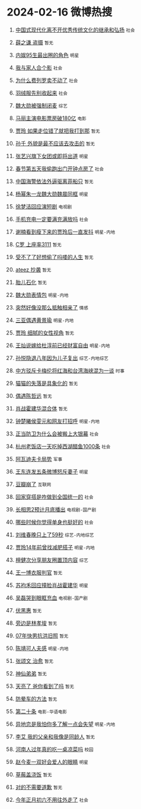# 2024-02-16 微博热搜 
1. [中国式现代化离不开优秀传统文化的继承和弘扬](https://m.weibo.cn/search?containerid=100103type%3D1%26t%3D10%26q%3D%23%E4%B8%AD%E5%9B%BD%E5%BC%8F%E7%8E%B0%E4%BB%A3%E5%8C%96%E7%A6%BB%E4%B8%8D%E5%BC%80%E4%BC%98%E7%A7%80%E4%BC%A0%E7%BB%9F%E6%96%87%E5%8C%96%E7%9A%84%E7%BB%A7%E6%89%BF%E5%92%8C%E5%BC%98%E6%89%AC%23&stream_entry_id=51&isnewpage=1&extparam=seat%3D1%26pos%3D0%26dgr%3D0%26filter_type%3Drealtimehot%26c_type%3D51%26stream_entry_id%3D51%26cate%3D10103%26q%3D%2523%25E4%25B8%25AD%25E5%259B%25BD%25E5%25BC%258F%25E7%258E%25B0%25E4%25BB%25A3%25E5%258C%2596%25E7%25A6%25BB%25E4%25B8%258D%25E5%25BC%2580%25E4%25BC%2598%25E7%25A7%2580%25E4%25BC%25A0%25E7%25BB%259F%25E6%2596%2587%25E5%258C%2596%25E7%259A%2584%25E7%25BB%25A7%25E6%2589%25BF%25E5%2592%258C%25E5%25BC%2598%25E6%2589%25AC%2523%26display_time%3D1708021618%26pre_seqid%3D1708021618811032763153) `社会` 

2. [薛之谦 盗摄](https://m.weibo.cn/search?containerid=100103type%3D1%26t%3D10%26q%3D%E8%96%9B%E4%B9%8B%E8%B0%A6+%E7%9B%97%E6%91%84&stream_entry_id=31&isnewpage=1&extparam=seat%3D1%26band_rank%3D1%26filter_type%3Drealtimehot%26c_type%3D31%26realpos%3D1%26cate%3D5001%26lcate%3D5001%26flag%3D16%26dgr%3D0%26q%3D%25E8%2596%259B%25E4%25B9%258B%25E8%25B0%25A6%2520%25E7%259B%2597%25E6%2591%2584%26stream_entry_id%3D31%26pos%3D0%26display_time%3D1708021618%26pre_seqid%3D1708021618811032763153) `暂无` 

3. [内娱95生最出圈的角色](https://m.weibo.cn/search?containerid=100103type%3D1%26t%3D10%26q%3D%23%E5%86%85%E5%A8%B195%E7%94%9F%E6%9C%80%E5%87%BA%E5%9C%88%E7%9A%84%E8%A7%92%E8%89%B2%23&stream_entry_id=31&isnewpage=1&extparam=seat%3D1%26band_rank%3D2%26filter_type%3Drealtimehot%26c_type%3D31%26realpos%3D2%26cate%3D5001%26lcate%3D5001%26flag%3D2%26dgr%3D0%26q%3D%2523%25E5%2586%2585%25E5%25A8%25B195%25E7%2594%259F%25E6%259C%2580%25E5%2587%25BA%25E5%259C%2588%25E7%259A%2584%25E8%25A7%2592%25E8%2589%25B2%2523%26stream_entry_id%3D31%26pos%3D1%26display_time%3D1708021618%26pre_seqid%3D1708021618811032763153) `明星` 

4. [我与家人合个影](https://m.weibo.cn/search?containerid=100103type%3D1%26t%3D10%26q%3D%23%E6%88%91%E4%B8%8E%E5%AE%B6%E4%BA%BA%E5%90%88%E4%B8%AA%E5%BD%B1%23&stream_entry_id=31&isnewpage=1&extparam=seat%3D1%26band_rank%3D3%26filter_type%3Drealtimehot%26c_type%3D31%26realpos%3D3%26cate%3D5001%26lcate%3D5001%26flag%3D0%26dgr%3D0%26q%3D%2523%25E6%2588%2591%25E4%25B8%258E%25E5%25AE%25B6%25E4%25BA%25BA%25E5%2590%2588%25E4%25B8%25AA%25E5%25BD%25B1%2523%26stream_entry_id%3D31%26pos%3D2%26display_time%3D1708021618%26pre_seqid%3D1708021618811032763153) `社会` 

5. [为什么费列罗卖不动了](https://m.weibo.cn/search?containerid=100103type%3D1%26t%3D10%26q%3D%23%E4%B8%BA%E4%BB%80%E4%B9%88%E8%B4%B9%E5%88%97%E7%BD%97%E5%8D%96%E4%B8%8D%E5%8A%A8%E4%BA%86%23&stream_entry_id=31&isnewpage=1&extparam=seat%3D1%26band_rank%3D4%26filter_type%3Drealtimehot%26c_type%3D31%26realpos%3D4%26cate%3D5001%26lcate%3D5001%26flag%3D2%26dgr%3D0%26q%3D%2523%25E4%25B8%25BA%25E4%25BB%2580%25E4%25B9%2588%25E8%25B4%25B9%25E5%2588%2597%25E7%25BD%2597%25E5%258D%2596%25E4%25B8%258D%25E5%258A%25A8%25E4%25BA%2586%2523%26stream_entry_id%3D31%26pos%3D3%26display_time%3D1708021618%26pre_seqid%3D1708021618811032763153) `社会` 

6. [羽绒服先别收起来](https://m.weibo.cn/search?containerid=100103type%3D1%26t%3D10%26q%3D%23%E7%BE%BD%E7%BB%92%E6%9C%8D%E5%85%88%E5%88%AB%E6%94%B6%E8%B5%B7%E6%9D%A5%23&stream_entry_id=31&isnewpage=1&extparam=seat%3D1%26band_rank%3D5%26filter_type%3Drealtimehot%26c_type%3D31%26realpos%3D5%26cate%3D5001%26lcate%3D5001%26flag%3D2%26dgr%3D0%26q%3D%2523%25E7%25BE%25BD%25E7%25BB%2592%25E6%259C%258D%25E5%2585%2588%25E5%2588%25AB%25E6%2594%25B6%25E8%25B5%25B7%25E6%259D%25A5%2523%26stream_entry_id%3D31%26pos%3D4%26display_time%3D1708021618%26pre_seqid%3D1708021618811032763153) `社会` 

7. [魏大勋被强制闭麦](https://m.weibo.cn/search?containerid=100103type%3D1%26t%3D10%26q%3D%23%E9%AD%8F%E5%A4%A7%E5%8B%8B%E8%A2%AB%E5%BC%BA%E5%88%B6%E9%97%AD%E9%BA%A6%23&stream_entry_id=31&isnewpage=1&extparam=seat%3D1%26band_rank%3D6%26filter_type%3Drealtimehot%26c_type%3D31%26realpos%3D6%26cate%3D5001%26lcate%3D5001%26flag%3D2%26dgr%3D0%26q%3D%2523%25E9%25AD%258F%25E5%25A4%25A7%25E5%258B%258B%25E8%25A2%25AB%25E5%25BC%25BA%25E5%2588%25B6%25E9%2597%25AD%25E9%25BA%25A6%2523%26stream_entry_id%3D31%26pos%3D5%26display_time%3D1708021618%26pre_seqid%3D1708021618811032763153) `综艺` 

8. [马丽主演电影票房破180亿](https://m.weibo.cn/search?containerid=100103type%3D1%26t%3D10%26q%3D%23%E9%A9%AC%E4%B8%BD%E4%B8%BB%E6%BC%94%E7%94%B5%E5%BD%B1%E7%A5%A8%E6%88%BF%E7%A0%B4180%E4%BA%BF%23&stream_entry_id=31&isnewpage=1&extparam=seat%3D1%26band_rank%3D7%26filter_type%3Drealtimehot%26c_type%3D31%26realpos%3D7%26cate%3D5001%26lcate%3D5001%26flag%3D1%26dgr%3D0%26q%3D%2523%25E9%25A9%25AC%25E4%25B8%25BD%25E4%25B8%25BB%25E6%25BC%2594%25E7%2594%25B5%25E5%25BD%25B1%25E7%25A5%25A8%25E6%2588%25BF%25E7%25A0%25B4180%25E4%25BA%25BF%2523%26stream_entry_id%3D31%26pos%3D6%26display_time%3D1708021618%26pre_seqid%3D1708021618811032763153) `电影` 

9. [贾玲 如果走位错了就把我打到那](https://m.weibo.cn/search?containerid=100103type%3D1%26t%3D10%26q%3D%E8%B4%BE%E7%8E%B2+%E5%A6%82%E6%9E%9C%E8%B5%B0%E4%BD%8D%E9%94%99%E4%BA%86%E5%B0%B1%E6%8A%8A%E6%88%91%E6%89%93%E5%88%B0%E9%82%A3&stream_entry_id=31&isnewpage=1&extparam=seat%3D1%26band_rank%3D8%26filter_type%3Drealtimehot%26c_type%3D31%26realpos%3D8%26cate%3D5001%26lcate%3D5001%26flag%3D2%26dgr%3D0%26q%3D%25E8%25B4%25BE%25E7%258E%25B2%2520%25E5%25A6%2582%25E6%259E%259C%25E8%25B5%25B0%25E4%25BD%258D%25E9%2594%2599%25E4%25BA%2586%25E5%25B0%25B1%25E6%258A%258A%25E6%2588%2591%25E6%2589%2593%25E5%2588%25B0%25E9%2582%25A3%26stream_entry_id%3D31%26pos%3D7%26display_time%3D1708021618%26pre_seqid%3D1708021618811032763153) `暂无` 

10. [孙千 外貌是最不应该去攻击的](https://m.weibo.cn/search?containerid=100103type%3D1%26t%3D10%26q%3D%E5%AD%99%E5%8D%83+%E5%A4%96%E8%B2%8C%E6%98%AF%E6%9C%80%E4%B8%8D%E5%BA%94%E8%AF%A5%E5%8E%BB%E6%94%BB%E5%87%BB%E7%9A%84&stream_entry_id=31&isnewpage=1&extparam=seat%3D1%26band_rank%3D9%26filter_type%3Drealtimehot%26c_type%3D31%26realpos%3D9%26cate%3D5001%26lcate%3D5001%26flag%3D2%26dgr%3D0%26q%3D%25E5%25AD%2599%25E5%258D%2583%2520%25E5%25A4%2596%25E8%25B2%258C%25E6%2598%25AF%25E6%259C%2580%25E4%25B8%258D%25E5%25BA%2594%25E8%25AF%25A5%25E5%258E%25BB%25E6%2594%25BB%25E5%2587%25BB%25E7%259A%2584%26stream_entry_id%3D31%26pos%3D8%26display_time%3D1708021618%26pre_seqid%3D1708021618811032763153) `暂无` 

11. [张艺兴旗下女团或即将出道](https://m.weibo.cn/search?containerid=100103type%3D1%26t%3D10%26q%3D%23%E5%BC%A0%E8%89%BA%E5%85%B4%E6%97%97%E4%B8%8B%E5%A5%B3%E5%9B%A2%E6%88%96%E5%8D%B3%E5%B0%86%E5%87%BA%E9%81%93%23&stream_entry_id=31&isnewpage=1&extparam=seat%3D1%26band_rank%3D10%26filter_type%3Drealtimehot%26c_type%3D31%26realpos%3D10%26cate%3D5001%26lcate%3D5001%26flag%3D2%26dgr%3D0%26q%3D%2523%25E5%25BC%25A0%25E8%2589%25BA%25E5%2585%25B4%25E6%2597%2597%25E4%25B8%258B%25E5%25A5%25B3%25E5%259B%25A2%25E6%2588%2596%25E5%258D%25B3%25E5%25B0%2586%25E5%2587%25BA%25E9%2581%2593%2523%26stream_entry_id%3D31%26pos%3D9%26display_time%3D1708021618%26pre_seqid%3D1708021618811032763153) `明星` 

12. [春节第五天我偷跑出门开钟点房了](https://m.weibo.cn/search?containerid=100103type%3D1%26t%3D10%26q%3D%23%E6%98%A5%E8%8A%82%E7%AC%AC%E4%BA%94%E5%A4%A9%E6%88%91%E5%81%B7%E8%B7%91%E5%87%BA%E9%97%A8%E5%BC%80%E9%92%9F%E7%82%B9%E6%88%BF%E4%BA%86%23&stream_entry_id=31&isnewpage=1&extparam=seat%3D1%26band_rank%3D11%26filter_type%3Drealtimehot%26c_type%3D31%26realpos%3D11%26cate%3D5001%26lcate%3D5001%26flag%3D2%26dgr%3D0%26q%3D%2523%25E6%2598%25A5%25E8%258A%2582%25E7%25AC%25AC%25E4%25BA%2594%25E5%25A4%25A9%25E6%2588%2591%25E5%2581%25B7%25E8%25B7%2591%25E5%2587%25BA%25E9%2597%25A8%25E5%25BC%2580%25E9%2592%259F%25E7%2582%25B9%25E6%2588%25BF%25E4%25BA%2586%2523%26stream_entry_id%3D31%26pos%3D10%26display_time%3D1708021618%26pre_seqid%3D1708021618811032763153) `社会` 

13. [中国海警依法外逼驱离菲船只](https://m.weibo.cn/search?containerid=100103type%3D1%26t%3D10%26q%3D%23%E4%B8%AD%E5%9B%BD%E6%B5%B7%E8%AD%A6%E4%BE%9D%E6%B3%95%E5%A4%96%E9%80%BC%E9%A9%B1%E7%A6%BB%E8%8F%B2%E8%88%B9%E5%8F%AA%23&stream_entry_id=31&isnewpage=1&extparam=seat%3D1%26band_rank%3D12%26filter_type%3Drealtimehot%26c_type%3D31%26realpos%3D12%26cate%3D5001%26lcate%3D5001%26flag%3D0%26dgr%3D0%26q%3D%2523%25E4%25B8%25AD%25E5%259B%25BD%25E6%25B5%25B7%25E8%25AD%25A6%25E4%25BE%259D%25E6%25B3%2595%25E5%25A4%2596%25E9%2580%25BC%25E9%25A9%25B1%25E7%25A6%25BB%25E8%258F%25B2%25E8%2588%25B9%25E5%258F%25AA%2523%26stream_entry_id%3D31%26pos%3D11%26display_time%3D1708021618%26pre_seqid%3D1708021618811032763153) `暂无` 

14. [杨幂朱一龙魏大勋魏晨同框](https://m.weibo.cn/search?containerid=100103type%3D1%26t%3D10%26q%3D%23%E6%9D%A8%E5%B9%82%E6%9C%B1%E4%B8%80%E9%BE%99%E9%AD%8F%E5%A4%A7%E5%8B%8B%E9%AD%8F%E6%99%A8%E5%90%8C%E6%A1%86%23&stream_entry_id=31&isnewpage=1&extparam=seat%3D1%26band_rank%3D13%26filter_type%3Drealtimehot%26c_type%3D31%26realpos%3D13%26cate%3D5001%26lcate%3D5001%26flag%3D2%26dgr%3D0%26q%3D%2523%25E6%259D%25A8%25E5%25B9%2582%25E6%259C%25B1%25E4%25B8%2580%25E9%25BE%2599%25E9%25AD%258F%25E5%25A4%25A7%25E5%258B%258B%25E9%25AD%258F%25E6%2599%25A8%25E5%2590%258C%25E6%25A1%2586%2523%26stream_entry_id%3D31%26pos%3D12%26display_time%3D1708021618%26pre_seqid%3D1708021618811032763153) `明星` 

15. [徐梦洁回应演短剧](https://m.weibo.cn/search?containerid=100103type%3D1%26t%3D10%26q%3D%23%E5%BE%90%E6%A2%A6%E6%B4%81%E5%9B%9E%E5%BA%94%E6%BC%94%E7%9F%AD%E5%89%A7%23&stream_entry_id=31&isnewpage=1&extparam=seat%3D1%26band_rank%3D14%26filter_type%3Drealtimehot%26c_type%3D31%26realpos%3D14%26cate%3D5001%26lcate%3D5001%26flag%3D2%26dgr%3D0%26q%3D%2523%25E5%25BE%2590%25E6%25A2%25A6%25E6%25B4%2581%25E5%259B%259E%25E5%25BA%2594%25E6%25BC%2594%25E7%259F%25AD%25E5%2589%25A7%2523%26stream_entry_id%3D31%26pos%3D13%26display_time%3D1708021618%26pre_seqid%3D1708021618811032763153) `电视剧` 

16. [手机充电一定要满充满放吗](https://m.weibo.cn/search?containerid=100103type%3D1%26t%3D10%26q%3D%23%E6%89%8B%E6%9C%BA%E5%85%85%E7%94%B5%E4%B8%80%E5%AE%9A%E8%A6%81%E6%BB%A1%E5%85%85%E6%BB%A1%E6%94%BE%E5%90%97%23&stream_entry_id=31&isnewpage=1&extparam=seat%3D1%26band_rank%3D15%26filter_type%3Drealtimehot%26c_type%3D31%26realpos%3D15%26cate%3D5001%26lcate%3D5001%26flag%3D0%26dgr%3D0%26q%3D%2523%25E6%2589%258B%25E6%259C%25BA%25E5%2585%2585%25E7%2594%25B5%25E4%25B8%2580%25E5%25AE%259A%25E8%25A6%2581%25E6%25BB%25A1%25E5%2585%2585%25E6%25BB%25A1%25E6%2594%25BE%25E5%2590%2597%2523%26stream_entry_id%3D31%26pos%3D14%26display_time%3D1708021618%26pre_seqid%3D1708021618811032763153) `社会` 

17. [谢楠看到瘦下来的贾玲后一直发抖](https://m.weibo.cn/search?containerid=100103type%3D1%26t%3D10%26q%3D%23%E8%B0%A2%E6%A5%A0%E7%9C%8B%E5%88%B0%E7%98%A6%E4%B8%8B%E6%9D%A5%E7%9A%84%E8%B4%BE%E7%8E%B2%E5%90%8E%E4%B8%80%E7%9B%B4%E5%8F%91%E6%8A%96%23&stream_entry_id=31&isnewpage=1&extparam=seat%3D1%26band_rank%3D16%26filter_type%3Drealtimehot%26c_type%3D31%26realpos%3D16%26cate%3D5001%26lcate%3D5001%26flag%3D2%26dgr%3D0%26q%3D%2523%25E8%25B0%25A2%25E6%25A5%25A0%25E7%259C%258B%25E5%2588%25B0%25E7%2598%25A6%25E4%25B8%258B%25E6%259D%25A5%25E7%259A%2584%25E8%25B4%25BE%25E7%258E%25B2%25E5%2590%258E%25E4%25B8%2580%25E7%259B%25B4%25E5%258F%2591%25E6%258A%2596%2523%26stream_entry_id%3D31%26pos%3D15%26display_time%3D1708021618%26pre_seqid%3D1708021618811032763153) `明星-内地` 

18. [C罗 上座率3111](https://m.weibo.cn/search?containerid=100103type%3D1%26t%3D10%26q%3DC%E7%BD%97+%E4%B8%8A%E5%BA%A7%E7%8E%873111&stream_entry_id=31&isnewpage=1&extparam=seat%3D1%26band_rank%3D17%26filter_type%3Drealtimehot%26c_type%3D31%26realpos%3D17%26cate%3D5001%26lcate%3D5001%26flag%3D0%26dgr%3D0%26q%3DC%25E7%25BD%2597%2520%25E4%25B8%258A%25E5%25BA%25A7%25E7%258E%25873111%26stream_entry_id%3D31%26pos%3D16%26display_time%3D1708021618%26pre_seqid%3D1708021618811032763153) `暂无` 

19. [受不了了好想偷了吗喽的人生](https://m.weibo.cn/search?containerid=100103type%3D1%26t%3D10%26q%3D%E5%8F%97%E4%B8%8D%E4%BA%86%E4%BA%86%E5%A5%BD%E6%83%B3%E5%81%B7%E4%BA%86%E5%90%97%E5%96%BD%E7%9A%84%E4%BA%BA%E7%94%9F&stream_entry_id=31&isnewpage=1&extparam=seat%3D1%26band_rank%3D18%26filter_type%3Drealtimehot%26c_type%3D31%26realpos%3D18%26cate%3D5001%26lcate%3D5001%26flag%3D2%26dgr%3D0%26q%3D%25E5%258F%2597%25E4%25B8%258D%25E4%25BA%2586%25E4%25BA%2586%25E5%25A5%25BD%25E6%2583%25B3%25E5%2581%25B7%25E4%25BA%2586%25E5%2590%2597%25E5%2596%25BD%25E7%259A%2584%25E4%25BA%25BA%25E7%2594%259F%26stream_entry_id%3D31%26pos%3D17%26display_time%3D1708021618%26pre_seqid%3D1708021618811032763153) `暂无` 

20. [ateez 抄袭](https://m.weibo.cn/search?containerid=100103type%3D1%26t%3D10%26q%3Dateez+%E6%8A%84%E8%A2%AD&stream_entry_id=31&isnewpage=1&extparam=seat%3D1%26band_rank%3D19%26filter_type%3Drealtimehot%26c_type%3D31%26realpos%3D19%26cate%3D5001%26lcate%3D5001%26flag%3D0%26dgr%3D0%26q%3Dateez%2520%25E6%258A%2584%25E8%25A2%25AD%26stream_entry_id%3D31%26pos%3D18%26display_time%3D1708021618%26pre_seqid%3D1708021618811032763153) `暂无` 

21. [胎儿石化](https://m.weibo.cn/search?containerid=100103type%3D1%26t%3D10%26q%3D%E8%83%8E%E5%84%BF%E7%9F%B3%E5%8C%96&stream_entry_id=31&isnewpage=1&extparam=seat%3D1%26band_rank%3D20%26filter_type%3Drealtimehot%26c_type%3D31%26realpos%3D20%26cate%3D5001%26lcate%3D5001%26flag%3D0%26dgr%3D0%26q%3D%25E8%2583%258E%25E5%2584%25BF%25E7%259F%25B3%25E5%258C%2596%26stream_entry_id%3D31%26pos%3D19%26display_time%3D1708021618%26pre_seqid%3D1708021618811032763153) `暂无` 

22. [魏大勋表情包](https://m.weibo.cn/search?containerid=100103type%3D1%26t%3D10%26q%3D%E9%AD%8F%E5%A4%A7%E5%8B%8B%E8%A1%A8%E6%83%85%E5%8C%85&stream_entry_id=31&isnewpage=1&extparam=seat%3D1%26band_rank%3D21%26filter_type%3Drealtimehot%26c_type%3D31%26realpos%3D21%26cate%3D5001%26lcate%3D5001%26flag%3D1%26dgr%3D0%26q%3D%25E9%25AD%258F%25E5%25A4%25A7%25E5%258B%258B%25E8%25A1%25A8%25E6%2583%2585%25E5%258C%2585%26stream_entry_id%3D31%26pos%3D20%26display_time%3D1708021618%26pre_seqid%3D1708021618811032763153) `明星-内地` 

23. [突然好像没那么抵触相亲了](https://m.weibo.cn/search?containerid=100103type%3D1%26t%3D10%26q%3D%23%E7%AA%81%E7%84%B6%E5%A5%BD%E5%83%8F%E6%B2%A1%E9%82%A3%E4%B9%88%E6%8A%B5%E8%A7%A6%E7%9B%B8%E4%BA%B2%E4%BA%86%23&stream_entry_id=31&isnewpage=1&extparam=seat%3D1%26band_rank%3D22%26filter_type%3Drealtimehot%26c_type%3D31%26realpos%3D22%26cate%3D5001%26lcate%3D5001%26flag%3D0%26dgr%3D0%26q%3D%2523%25E7%25AA%2581%25E7%2584%25B6%25E5%25A5%25BD%25E5%2583%258F%25E6%25B2%25A1%25E9%2582%25A3%25E4%25B9%2588%25E6%258A%25B5%25E8%25A7%25A6%25E7%259B%25B8%25E4%25BA%25B2%25E4%25BA%2586%2523%26stream_entry_id%3D31%26pos%3D21%26display_time%3D1708021618%26pre_seqid%3D1708021618811032763153) `情感` 

24. [三亚偶遇黄景瑜](https://m.weibo.cn/search?containerid=100103type%3D1%26t%3D10%26q%3D%23%E4%B8%89%E4%BA%9A%E5%81%B6%E9%81%87%E9%BB%84%E6%99%AF%E7%91%9C%23&stream_entry_id=31&isnewpage=1&extparam=seat%3D1%26band_rank%3D23%26filter_type%3Drealtimehot%26c_type%3D31%26realpos%3D23%26cate%3D5001%26lcate%3D5001%26flag%3D0%26dgr%3D0%26q%3D%2523%25E4%25B8%2589%25E4%25BA%259A%25E5%2581%25B6%25E9%2581%2587%25E9%25BB%2584%25E6%2599%25AF%25E7%2591%259C%2523%26stream_entry_id%3D31%26pos%3D22%26display_time%3D1708021618%26pre_seqid%3D1708021618811032763153) `明星-内地` 

25. [贾玲 细腻的女性视角](https://m.weibo.cn/search?containerid=100103type%3D1%26t%3D10%26q%3D%E8%B4%BE%E7%8E%B2+%E7%BB%86%E8%85%BB%E7%9A%84%E5%A5%B3%E6%80%A7%E8%A7%86%E8%A7%92&stream_entry_id=31&isnewpage=1&extparam=seat%3D1%26band_rank%3D24%26filter_type%3Drealtimehot%26c_type%3D31%26realpos%3D24%26cate%3D5001%26lcate%3D5001%26flag%3D0%26dgr%3D0%26q%3D%25E8%25B4%25BE%25E7%258E%25B2%2520%25E7%25BB%2586%25E8%2585%25BB%25E7%259A%2584%25E5%25A5%25B3%25E6%2580%25A7%25E8%25A7%2586%25E8%25A7%2592%26stream_entry_id%3D31%26pos%3D23%26display_time%3D1708021618%26pre_seqid%3D1708021618811032763153) `暂无` 

26. [王灿说嫁给杜淳前已经财富自由](https://m.weibo.cn/search?containerid=100103type%3D1%26t%3D10%26q%3D%23%E7%8E%8B%E7%81%BF%E8%AF%B4%E5%AB%81%E7%BB%99%E6%9D%9C%E6%B7%B3%E5%89%8D%E5%B7%B2%E7%BB%8F%E8%B4%A2%E5%AF%8C%E8%87%AA%E7%94%B1%23&stream_entry_id=31&isnewpage=1&extparam=seat%3D1%26band_rank%3D25%26filter_type%3Drealtimehot%26c_type%3D31%26realpos%3D25%26cate%3D5001%26lcate%3D5001%26flag%3D0%26dgr%3D0%26q%3D%2523%25E7%258E%258B%25E7%2581%25BF%25E8%25AF%25B4%25E5%25AB%2581%25E7%25BB%2599%25E6%259D%259C%25E6%25B7%25B3%25E5%2589%258D%25E5%25B7%25B2%25E7%25BB%258F%25E8%25B4%25A2%25E5%25AF%258C%25E8%2587%25AA%25E7%2594%25B1%2523%26stream_entry_id%3D31%26pos%3D24%26display_time%3D1708021618%26pre_seqid%3D1708021618811032763153) `明星-内地` 

27. [孙悦隐退八年因为儿子复出](https://m.weibo.cn/search?containerid=100103type%3D1%26t%3D10%26q%3D%23%E5%AD%99%E6%82%A6%E9%9A%90%E9%80%80%E5%85%AB%E5%B9%B4%E5%9B%A0%E4%B8%BA%E5%84%BF%E5%AD%90%E5%A4%8D%E5%87%BA%23&stream_entry_id=31&isnewpage=1&extparam=seat%3D1%26band_rank%3D26%26filter_type%3Drealtimehot%26c_type%3D31%26realpos%3D26%26cate%3D5001%26lcate%3D5001%26flag%3D0%26dgr%3D0%26q%3D%2523%25E5%25AD%2599%25E6%2582%25A6%25E9%259A%2590%25E9%2580%2580%25E5%2585%25AB%25E5%25B9%25B4%25E5%259B%25A0%25E4%25B8%25BA%25E5%2584%25BF%25E5%25AD%2590%25E5%25A4%258D%25E5%2587%25BA%2523%26stream_entry_id%3D31%26pos%3D25%26display_time%3D1708021618%26pre_seqid%3D1708021618811032763153) `综艺-内地综艺` 

28. [中方驳斥卡梅伦将红海和台湾海峡混为一谈](https://m.weibo.cn/search?containerid=100103type%3D1%26t%3D10%26q%3D%E4%B8%AD%E6%96%B9%E9%A9%B3%E6%96%A5%E5%8D%A1%E6%A2%85%E4%BC%A6%E5%B0%86%E7%BA%A2%E6%B5%B7%E5%92%8C%E5%8F%B0%E6%B9%BE%E6%B5%B7%E5%B3%A1%E6%B7%B7%E4%B8%BA%E4%B8%80%E8%B0%88&stream_entry_id=31&isnewpage=1&extparam=seat%3D1%26band_rank%3D27%26filter_type%3Drealtimehot%26c_type%3D31%26realpos%3D27%26cate%3D5001%26lcate%3D5001%26flag%3D0%26dgr%3D0%26q%3D%25E4%25B8%25AD%25E6%2596%25B9%25E9%25A9%25B3%25E6%2596%25A5%25E5%258D%25A1%25E6%25A2%2585%25E4%25BC%25A6%25E5%25B0%2586%25E7%25BA%25A2%25E6%25B5%25B7%25E5%2592%258C%25E5%258F%25B0%25E6%25B9%25BE%25E6%25B5%25B7%25E5%25B3%25A1%25E6%25B7%25B7%25E4%25B8%25BA%25E4%25B8%2580%25E8%25B0%2588%26stream_entry_id%3D31%26pos%3D26%26display_time%3D1708021618%26pre_seqid%3D1708021618811032763153) `时事` 

29. [猫猫的失落是具象化的](https://m.weibo.cn/search?containerid=100103type%3D1%26t%3D10%26q%3D%E7%8C%AB%E7%8C%AB%E7%9A%84%E5%A4%B1%E8%90%BD%E6%98%AF%E5%85%B7%E8%B1%A1%E5%8C%96%E7%9A%84&stream_entry_id=31&isnewpage=1&extparam=seat%3D1%26band_rank%3D28%26filter_type%3Drealtimehot%26c_type%3D31%26realpos%3D28%26cate%3D5001%26lcate%3D5001%26flag%3D0%26dgr%3D0%26q%3D%25E7%258C%25AB%25E7%258C%25AB%25E7%259A%2584%25E5%25A4%25B1%25E8%2590%25BD%25E6%2598%25AF%25E5%2585%25B7%25E8%25B1%25A1%25E5%258C%2596%25E7%259A%2584%26stream_entry_id%3D31%26pos%3D27%26display_time%3D1708021618%26pre_seqid%3D1708021618811032763153) `暂无` 

30. [偶遇陈哲远](https://m.weibo.cn/search?containerid=100103type%3D1%26t%3D10%26q%3D%23%E5%81%B6%E9%81%87%E9%99%88%E5%93%B2%E8%BF%9C%23&stream_entry_id=31&isnewpage=1&extparam=seat%3D1%26band_rank%3D29%26filter_type%3Drealtimehot%26c_type%3D31%26realpos%3D29%26cate%3D5001%26lcate%3D5001%26flag%3D0%26dgr%3D0%26q%3D%2523%25E5%2581%25B6%25E9%2581%2587%25E9%2599%2588%25E5%2593%25B2%25E8%25BF%259C%2523%26stream_entry_id%3D31%26pos%3D28%26display_time%3D1708021618%26pre_seqid%3D1708021618811032763153) `暂无` 

31. [肖战霍建华混合体](https://m.weibo.cn/search?containerid=100103type%3D1%26t%3D10%26q%3D%E8%82%96%E6%88%98%E9%9C%8D%E5%BB%BA%E5%8D%8E%E6%B7%B7%E5%90%88%E4%BD%93&stream_entry_id=31&isnewpage=1&extparam=seat%3D1%26band_rank%3D30%26filter_type%3Drealtimehot%26c_type%3D31%26realpos%3D30%26cate%3D5001%26lcate%3D5001%26flag%3D0%26dgr%3D0%26q%3D%25E8%2582%2596%25E6%2588%2598%25E9%259C%258D%25E5%25BB%25BA%25E5%258D%258E%25E6%25B7%25B7%25E5%2590%2588%25E4%25BD%2593%26stream_entry_id%3D31%26pos%3D29%26display_time%3D1708021618%26pre_seqid%3D1708021618811032763153) `暂无` 

32. [钟楚曦侯雯元和网友打招呼](https://m.weibo.cn/search?containerid=100103type%3D1%26t%3D10%26q%3D%23%E9%92%9F%E6%A5%9A%E6%9B%A6%E4%BE%AF%E9%9B%AF%E5%85%83%E5%92%8C%E7%BD%91%E5%8F%8B%E6%89%93%E6%8B%9B%E5%91%BC%23&stream_entry_id=31&isnewpage=1&extparam=seat%3D1%26band_rank%3D31%26filter_type%3Drealtimehot%26c_type%3D31%26realpos%3D31%26cate%3D5001%26lcate%3D5001%26flag%3D0%26dgr%3D0%26q%3D%2523%25E9%2592%259F%25E6%25A5%259A%25E6%259B%25A6%25E4%25BE%25AF%25E9%259B%25AF%25E5%2585%2583%25E5%2592%258C%25E7%25BD%2591%25E5%258F%258B%25E6%2589%2593%25E6%258B%259B%25E5%2591%25BC%2523%26stream_entry_id%3D31%26pos%3D30%26display_time%3D1708021618%26pre_seqid%3D1708021618811032763153) `明星-内地` 

33. [正当防卫为什么会被搬上大银幕](https://m.weibo.cn/search?containerid=100103type%3D1%26t%3D10%26q%3D%23%E6%AD%A3%E5%BD%93%E9%98%B2%E5%8D%AB%E4%B8%BA%E4%BB%80%E4%B9%88%E4%BC%9A%E8%A2%AB%E6%90%AC%E4%B8%8A%E5%A4%A7%E9%93%B6%E5%B9%95%23&stream_entry_id=31&isnewpage=1&extparam=seat%3D1%26band_rank%3D32%26filter_type%3Drealtimehot%26c_type%3D31%26realpos%3D32%26cate%3D5001%26lcate%3D5001%26flag%3D0%26dgr%3D0%26q%3D%2523%25E6%25AD%25A3%25E5%25BD%2593%25E9%2598%25B2%25E5%258D%25AB%25E4%25B8%25BA%25E4%25BB%2580%25E4%25B9%2588%25E4%25BC%259A%25E8%25A2%25AB%25E6%2590%25AC%25E4%25B8%258A%25E5%25A4%25A7%25E9%2593%25B6%25E5%25B9%2595%2523%26stream_entry_id%3D31%26pos%3D31%26display_time%3D1708021618%26pre_seqid%3D1708021618811032763153) `社会` 

34. [杭州老饭店一天吃掉西湖醋鱼1000条](https://m.weibo.cn/search?containerid=100103type%3D1%26t%3D10%26q%3D%23%E6%9D%AD%E5%B7%9E%E8%80%81%E9%A5%AD%E5%BA%97%E4%B8%80%E5%A4%A9%E5%90%83%E6%8E%89%E8%A5%BF%E6%B9%96%E9%86%8B%E9%B1%BC1000%E6%9D%A1%23&stream_entry_id=31&isnewpage=1&extparam=seat%3D1%26band_rank%3D33%26filter_type%3Drealtimehot%26c_type%3D31%26realpos%3D33%26cate%3D5001%26lcate%3D5001%26flag%3D0%26dgr%3D0%26q%3D%2523%25E6%259D%25AD%25E5%25B7%259E%25E8%2580%2581%25E9%25A5%25AD%25E5%25BA%2597%25E4%25B8%2580%25E5%25A4%25A9%25E5%2590%2583%25E6%258E%2589%25E8%25A5%25BF%25E6%25B9%2596%25E9%2586%258B%25E9%25B1%25BC1000%25E6%259D%25A1%2523%26stream_entry_id%3D31%26pos%3D32%26display_time%3D1708021618%26pre_seqid%3D1708021618811032763153) `社会` 

35. [阿瓦迪夫卡局势](https://m.weibo.cn/search?containerid=100103type%3D1%26t%3D10%26q%3D%23%E9%98%BF%E7%93%A6%E8%BF%AA%E5%A4%AB%E5%8D%A1%E5%B1%80%E5%8A%BF%23&stream_entry_id=31&isnewpage=1&extparam=seat%3D1%26band_rank%3D34%26filter_type%3Drealtimehot%26c_type%3D31%26realpos%3D34%26cate%3D5001%26lcate%3D5001%26flag%3D1%26dgr%3D0%26q%3D%2523%25E9%2598%25BF%25E7%2593%25A6%25E8%25BF%25AA%25E5%25A4%25AB%25E5%258D%25A1%25E5%25B1%2580%25E5%258A%25BF%2523%26stream_entry_id%3D31%26pos%3D33%26display_time%3D1708021618%26pre_seqid%3D1708021618811032763153) `军事` 

36. [王东连发五条微博怒斥妻子](https://m.weibo.cn/search?containerid=100103type%3D1%26t%3D10%26q%3D%23%E7%8E%8B%E4%B8%9C%E8%BF%9E%E5%8F%91%E4%BA%94%E6%9D%A1%E5%BE%AE%E5%8D%9A%E6%80%92%E6%96%A5%E5%A6%BB%E5%AD%90%23&stream_entry_id=31&isnewpage=1&extparam=seat%3D1%26band_rank%3D35%26filter_type%3Drealtimehot%26c_type%3D31%26realpos%3D35%26cate%3D5001%26lcate%3D5001%26flag%3D0%26dgr%3D0%26q%3D%2523%25E7%258E%258B%25E4%25B8%259C%25E8%25BF%259E%25E5%258F%2591%25E4%25BA%2594%25E6%259D%25A1%25E5%25BE%25AE%25E5%258D%259A%25E6%2580%2592%25E6%2596%25A5%25E5%25A6%25BB%25E5%25AD%2590%2523%26stream_entry_id%3D31%26pos%3D34%26display_time%3D1708021618%26pre_seqid%3D1708021618811032763153) `明星` 

37. [豆瓣崩了](https://m.weibo.cn/search?containerid=100103type%3D1%26t%3D10%26q%3D%E8%B1%86%E7%93%A3%E5%B4%A9%E4%BA%86&stream_entry_id=31&isnewpage=1&extparam=seat%3D1%26band_rank%3D36%26filter_type%3Drealtimehot%26c_type%3D31%26realpos%3D36%26cate%3D5001%26lcate%3D5001%26flag%3D0%26dgr%3D0%26q%3D%25E8%25B1%2586%25E7%2593%25A3%25E5%25B4%25A9%25E4%25BA%2586%26stream_entry_id%3D31%26pos%3D35%26display_time%3D1708021618%26pre_seqid%3D1708021618811032763153) `互联网` 

38. [回家穿搭是咋做到全国统一的](https://m.weibo.cn/search?containerid=100103type%3D1%26t%3D10%26q%3D%23%E5%9B%9E%E5%AE%B6%E7%A9%BF%E6%90%AD%E6%98%AF%E5%92%8B%E5%81%9A%E5%88%B0%E5%85%A8%E5%9B%BD%E7%BB%9F%E4%B8%80%E7%9A%84%23&stream_entry_id=31&isnewpage=1&extparam=seat%3D1%26band_rank%3D37%26filter_type%3Drealtimehot%26c_type%3D31%26realpos%3D37%26cate%3D5001%26lcate%3D5001%26flag%3D0%26dgr%3D0%26q%3D%2523%25E5%259B%259E%25E5%25AE%25B6%25E7%25A9%25BF%25E6%2590%25AD%25E6%2598%25AF%25E5%2592%258B%25E5%2581%259A%25E5%2588%25B0%25E5%2585%25A8%25E5%259B%25BD%25E7%25BB%259F%25E4%25B8%2580%25E7%259A%2584%2523%26stream_entry_id%3D31%26pos%3D36%26display_time%3D1708021618%26pre_seqid%3D1708021618811032763153) `社会` 

39. [长相思2预计月底播出](https://m.weibo.cn/search?containerid=100103type%3D1%26t%3D10%26q%3D%23%E9%95%BF%E7%9B%B8%E6%80%9D2%E9%A2%84%E8%AE%A1%E6%9C%88%E5%BA%95%E6%92%AD%E5%87%BA%23&stream_entry_id=31&isnewpage=1&extparam=seat%3D1%26band_rank%3D38%26filter_type%3Drealtimehot%26c_type%3D31%26realpos%3D38%26cate%3D5001%26lcate%3D5001%26flag%3D0%26dgr%3D0%26q%3D%2523%25E9%2595%25BF%25E7%259B%25B8%25E6%2580%259D2%25E9%25A2%2584%25E8%25AE%25A1%25E6%259C%2588%25E5%25BA%2595%25E6%2592%25AD%25E5%2587%25BA%2523%26stream_entry_id%3D31%26pos%3D37%26display_time%3D1708021618%26pre_seqid%3D1708021618811032763153) `电视剧-国产剧` 

40. [哪些时候你觉得单身也挺好的](https://m.weibo.cn/search?containerid=100103type%3D1%26t%3D10%26q%3D%23%E5%93%AA%E4%BA%9B%E6%97%B6%E5%80%99%E4%BD%A0%E8%A7%89%E5%BE%97%E5%8D%95%E8%BA%AB%E4%B9%9F%E6%8C%BA%E5%A5%BD%E7%9A%84%23&stream_entry_id=31&isnewpage=1&extparam=seat%3D1%26band_rank%3D39%26filter_type%3Drealtimehot%26c_type%3D31%26realpos%3D39%26cate%3D5001%26lcate%3D5001%26flag%3D1%26dgr%3D0%26q%3D%2523%25E5%2593%25AA%25E4%25BA%259B%25E6%2597%25B6%25E5%2580%2599%25E4%25BD%25A0%25E8%25A7%2589%25E5%25BE%2597%25E5%258D%2595%25E8%25BA%25AB%25E4%25B9%259F%25E6%258C%25BA%25E5%25A5%25BD%25E7%259A%2584%2523%26stream_entry_id%3D31%26pos%3D38%26display_time%3D1708021618%26pre_seqid%3D1708021618811032763153) `社会` 

41. [刘维春晚只上了59秒](https://m.weibo.cn/search?containerid=100103type%3D1%26t%3D10%26q%3D%23%E5%88%98%E7%BB%B4%E6%98%A5%E6%99%9A%E5%8F%AA%E4%B8%8A%E4%BA%8659%E7%A7%92%23&stream_entry_id=31&isnewpage=1&extparam=seat%3D1%26band_rank%3D40%26filter_type%3Drealtimehot%26c_type%3D31%26realpos%3D40%26cate%3D5001%26lcate%3D5001%26flag%3D0%26dgr%3D0%26q%3D%2523%25E5%2588%2598%25E7%25BB%25B4%25E6%2598%25A5%25E6%2599%259A%25E5%258F%25AA%25E4%25B8%258A%25E4%25BA%258659%25E7%25A7%2592%2523%26stream_entry_id%3D31%26pos%3D39%26display_time%3D1708021618%26pre_seqid%3D1708021618811032763153) `综艺-内地综艺` 

42. [贾玲14年前曾找减肥搭子](https://m.weibo.cn/search?containerid=100103type%3D1%26t%3D10%26q%3D%23%E8%B4%BE%E7%8E%B214%E5%B9%B4%E5%89%8D%E6%9B%BE%E6%89%BE%E5%87%8F%E8%82%A5%E6%90%AD%E5%AD%90%23&stream_entry_id=31&isnewpage=1&extparam=seat%3D1%26band_rank%3D41%26filter_type%3Drealtimehot%26c_type%3D31%26realpos%3D41%26cate%3D5001%26lcate%3D5001%26flag%3D0%26dgr%3D0%26q%3D%2523%25E8%25B4%25BE%25E7%258E%25B214%25E5%25B9%25B4%25E5%2589%258D%25E6%259B%25BE%25E6%2589%25BE%25E5%2587%258F%25E8%2582%25A5%25E6%2590%25AD%25E5%25AD%2590%2523%26stream_entry_id%3D31%26pos%3D40%26display_time%3D1708021618%26pre_seqid%3D1708021618811032763153) `明星-内地` 

43. [檀健次分享朋友圈置顶内容](https://m.weibo.cn/search?containerid=100103type%3D1%26t%3D10%26q%3D%23%E6%AA%80%E5%81%A5%E6%AC%A1%E5%88%86%E4%BA%AB%E6%9C%8B%E5%8F%8B%E5%9C%88%E7%BD%AE%E9%A1%B6%E5%86%85%E5%AE%B9%23&stream_entry_id=31&isnewpage=1&extparam=seat%3D1%26band_rank%3D42%26filter_type%3Drealtimehot%26c_type%3D31%26realpos%3D42%26cate%3D5001%26lcate%3D5001%26flag%3D0%26dgr%3D0%26q%3D%2523%25E6%25AA%2580%25E5%2581%25A5%25E6%25AC%25A1%25E5%2588%2586%25E4%25BA%25AB%25E6%259C%258B%25E5%258F%258B%25E5%259C%2588%25E7%25BD%25AE%25E9%25A1%25B6%25E5%2586%2585%25E5%25AE%25B9%2523%26stream_entry_id%3D31%26pos%3D41%26display_time%3D1708021618%26pre_seqid%3D1708021618811032763153) `综艺` 

44. [王一博衣服判官](https://m.weibo.cn/search?containerid=100103type%3D1%26t%3D10%26q%3D%E7%8E%8B%E4%B8%80%E5%8D%9A%E8%A1%A3%E6%9C%8D%E5%88%A4%E5%AE%98&stream_entry_id=31&isnewpage=1&extparam=seat%3D1%26band_rank%3D43%26filter_type%3Drealtimehot%26c_type%3D31%26realpos%3D43%26cate%3D5001%26lcate%3D5001%26flag%3D0%26dgr%3D0%26q%3D%25E7%258E%258B%25E4%25B8%2580%25E5%258D%259A%25E8%25A1%25A3%25E6%259C%258D%25E5%2588%25A4%25E5%25AE%2598%26stream_entry_id%3D31%26pos%3D42%26display_time%3D1708021618%26pre_seqid%3D1708021618811032763153) `暂无` 

45. [苏袀禾回应撞脸肖战霍建华](https://m.weibo.cn/search?containerid=100103type%3D1%26t%3D10%26q%3D%23%E8%8B%8F%E8%A2%80%E7%A6%BE%E5%9B%9E%E5%BA%94%E6%92%9E%E8%84%B8%E8%82%96%E6%88%98%E9%9C%8D%E5%BB%BA%E5%8D%8E%23&stream_entry_id=31&isnewpage=1&extparam=seat%3D1%26band_rank%3D44%26filter_type%3Drealtimehot%26c_type%3D31%26realpos%3D44%26cate%3D5001%26lcate%3D5001%26flag%3D0%26dgr%3D0%26q%3D%2523%25E8%258B%258F%25E8%25A2%2580%25E7%25A6%25BE%25E5%259B%259E%25E5%25BA%2594%25E6%2592%259E%25E8%2584%25B8%25E8%2582%2596%25E6%2588%2598%25E9%259C%258D%25E5%25BB%25BA%25E5%258D%258E%2523%26stream_entry_id%3D31%26pos%3D43%26display_time%3D1708021618%26pre_seqid%3D1708021618811032763153) `明星` 

46. [吴磊哭到眼眶充血](https://m.weibo.cn/search?containerid=100103type%3D1%26t%3D10%26q%3D%23%E5%90%B4%E7%A3%8A%E5%93%AD%E5%88%B0%E7%9C%BC%E7%9C%B6%E5%85%85%E8%A1%80%23&stream_entry_id=31&isnewpage=1&extparam=seat%3D1%26band_rank%3D45%26filter_type%3Drealtimehot%26c_type%3D31%26realpos%3D45%26cate%3D5001%26lcate%3D5001%26flag%3D0%26dgr%3D0%26q%3D%2523%25E5%2590%25B4%25E7%25A3%258A%25E5%2593%25AD%25E5%2588%25B0%25E7%259C%25BC%25E7%259C%25B6%25E5%2585%2585%25E8%25A1%2580%2523%26stream_entry_id%3D31%26pos%3D44%26display_time%3D1708021618%26pre_seqid%3D1708021618811032763153) `电视剧-国产剧` 

47. [伏黑惠](https://m.weibo.cn/search?containerid=100103type%3D1%26t%3D10%26q%3D%E4%BC%8F%E9%BB%91%E6%83%A0&stream_entry_id=31&isnewpage=1&extparam=seat%3D1%26band_rank%3D46%26filter_type%3Drealtimehot%26c_type%3D31%26realpos%3D46%26cate%3D5001%26lcate%3D5001%26flag%3D0%26dgr%3D0%26q%3D%25E4%25BC%258F%25E9%25BB%2591%25E6%2583%25A0%26stream_entry_id%3D31%26pos%3D45%26display_time%3D1708021618%26pre_seqid%3D1708021618811032763153) `暂无` 

48. [旁边是林孝埈](https://m.weibo.cn/search?containerid=100103type%3D1%26t%3D10%26q%3D%E6%97%81%E8%BE%B9%E6%98%AF%E6%9E%97%E5%AD%9D%E5%9F%88&stream_entry_id=31&isnewpage=1&extparam=seat%3D1%26band_rank%3D47%26filter_type%3Drealtimehot%26c_type%3D31%26realpos%3D47%26cate%3D5001%26lcate%3D5001%26flag%3D0%26dgr%3D0%26q%3D%25E6%2597%2581%25E8%25BE%25B9%25E6%2598%25AF%25E6%259E%2597%25E5%25AD%259D%25E5%259F%2588%26stream_entry_id%3D31%26pos%3D46%26display_time%3D1708021618%26pre_seqid%3D1708021618811032763153) `暂无` 

49. [07年快男抗洪旧照](https://m.weibo.cn/search?containerid=100103type%3D1%26t%3D10%26q%3D07%E5%B9%B4%E5%BF%AB%E7%94%B7%E6%8A%97%E6%B4%AA%E6%97%A7%E7%85%A7&stream_entry_id=31&isnewpage=1&extparam=seat%3D1%26band_rank%3D48%26filter_type%3Drealtimehot%26c_type%3D31%26realpos%3D48%26cate%3D5001%26lcate%3D5001%26flag%3D0%26dgr%3D0%26q%3D07%25E5%25B9%25B4%25E5%25BF%25AB%25E7%2594%25B7%25E6%258A%2597%25E6%25B4%25AA%25E6%2597%25A7%25E7%2585%25A7%26stream_entry_id%3D31%26pos%3D47%26display_time%3D1708021618%26pre_seqid%3D1708021618811032763153) `暂无` 

50. [陈靖可人夫感](https://m.weibo.cn/search?containerid=100103type%3D1%26t%3D10%26q%3D%23%E9%99%88%E9%9D%96%E5%8F%AF%E4%BA%BA%E5%A4%AB%E6%84%9F%23&stream_entry_id=31&isnewpage=1&extparam=seat%3D1%26band_rank%3D49%26filter_type%3Drealtimehot%26c_type%3D31%26realpos%3D49%26cate%3D5001%26lcate%3D5001%26flag%3D0%26dgr%3D0%26q%3D%2523%25E9%2599%2588%25E9%259D%2596%25E5%258F%25AF%25E4%25BA%25BA%25E5%25A4%25AB%25E6%2584%259F%2523%26stream_entry_id%3D31%26pos%3D48%26display_time%3D1708021618%26pre_seqid%3D1708021618811032763153) `明星-内地` 

51. [张颂文 治愈](https://m.weibo.cn/search?containerid=100103type%3D1%26t%3D10%26q%3D%E5%BC%A0%E9%A2%82%E6%96%87+%E6%B2%BB%E6%84%88&stream_entry_id=31&isnewpage=1&extparam=seat%3D1%26band_rank%3D50%26filter_type%3Drealtimehot%26c_type%3D31%26realpos%3D50%26cate%3D5001%26lcate%3D5001%26flag%3D0%26dgr%3D0%26q%3D%25E5%25BC%25A0%25E9%25A2%2582%25E6%2596%2587%2520%25E6%25B2%25BB%25E6%2584%2588%26stream_entry_id%3D31%26pos%3D49%26display_time%3D1708021618%26pre_seqid%3D1708021618811032763153) `暂无` 

52. [神仙弟弟](https://m.weibo.cn/search?containerid=100103type%3D1%26t%3D10%26q%3D%E7%A5%9E%E4%BB%99%E5%BC%9F%E5%BC%9F&stream_entry_id=31&isnewpage=1&extparam=seat%3D1%26band_rank%3D27%26filter_type%3Drealtimehot%26c_type%3D31%26realpos%3D27%26cate%3D5001%26lcate%3D5001%26flag%3D0%26dgr%3D0%26q%3D%25E7%25A5%259E%25E4%25BB%2599%25E5%25BC%259F%25E5%25BC%259F%26stream_entry_id%3D31%26pos%3D26%26display_time%3D1708017678%26pre_seqid%3D1708017678415926801226) `暂无` 

53. [天亮了 爸你看到了吗](https://m.weibo.cn/search?containerid=100103type%3D1%26t%3D10%26q%3D%E5%A4%A9%E4%BA%AE%E4%BA%86+%E7%88%B8%E4%BD%A0%E7%9C%8B%E5%88%B0%E4%BA%86%E5%90%97&stream_entry_id=31&isnewpage=1&extparam=seat%3D1%26band_rank%3D33%26filter_type%3Drealtimehot%26c_type%3D31%26realpos%3D33%26cate%3D5001%26lcate%3D5001%26flag%3D0%26dgr%3D0%26q%3D%25E5%25A4%25A9%25E4%25BA%25AE%25E4%25BA%2586%2520%25E7%2588%25B8%25E4%25BD%25A0%25E7%259C%258B%25E5%2588%25B0%25E4%25BA%2586%25E5%2590%2597%26stream_entry_id%3D31%26pos%3D32%26display_time%3D1708017678%26pre_seqid%3D1708017678415926801226) `暂无` 

54. [防晕车的方法](https://m.weibo.cn/search?containerid=100103type%3D1%26t%3D10%26q%3D%E9%98%B2%E6%99%95%E8%BD%A6%E7%9A%84%E6%96%B9%E6%B3%95&stream_entry_id=31&isnewpage=1&extparam=seat%3D1%26band_rank%3D39%26filter_type%3Drealtimehot%26c_type%3D31%26realpos%3D39%26cate%3D5001%26lcate%3D5001%26flag%3D0%26dgr%3D0%26q%3D%25E9%2598%25B2%25E6%2599%2595%25E8%25BD%25A6%25E7%259A%2584%25E6%2596%25B9%25E6%25B3%2595%26stream_entry_id%3D31%26pos%3D38%26display_time%3D1708017678%26pre_seqid%3D1708017678415926801226) `暂无` 

55. [第二十条](https://m.weibo.cn/search?containerid=100103type%3D1%26t%3D10%26q%3D%E7%AC%AC%E4%BA%8C%E5%8D%81%E6%9D%A1&stream_entry_id=31&isnewpage=1&extparam=seat%3D1%26band_rank%3D41%26filter_type%3Drealtimehot%26c_type%3D31%26realpos%3D41%26cate%3D5001%26lcate%3D5001%26flag%3D0%26dgr%3D0%26q%3D%25E7%25AC%25AC%25E4%25BA%258C%25E5%258D%2581%25E6%259D%25A1%26stream_entry_id%3D31%26pos%3D40%26display_time%3D1708017678%26pre_seqid%3D1708017678415926801226) `电影-华语电影` 

56. [异地恋是我怕你多了解一点会失望](https://m.weibo.cn/search?containerid=100103type%3D1%26t%3D10%26q%3D%23%E5%BC%82%E5%9C%B0%E6%81%8B%E6%98%AF%E6%88%91%E6%80%95%E4%BD%A0%E5%A4%9A%E4%BA%86%E8%A7%A3%E4%B8%80%E7%82%B9%E4%BC%9A%E5%A4%B1%E6%9C%9B%23&stream_entry_id=31&isnewpage=1&extparam=seat%3D1%26band_rank%3D46%26filter_type%3Drealtimehot%26c_type%3D31%26realpos%3D46%26cate%3D5001%26lcate%3D5001%26flag%3D0%26dgr%3D0%26q%3D%2523%25E5%25BC%2582%25E5%259C%25B0%25E6%2581%258B%25E6%2598%25AF%25E6%2588%2591%25E6%2580%2595%25E4%25BD%25A0%25E5%25A4%259A%25E4%25BA%2586%25E8%25A7%25A3%25E4%25B8%2580%25E7%2582%25B9%25E4%25BC%259A%25E5%25A4%25B1%25E6%259C%259B%2523%26stream_entry_id%3D31%26pos%3D45%26display_time%3D1708017678%26pre_seqid%3D1708017678415926801226) `明星-内地` 

57. [李艾 我的父亲和我像是同龄人](https://m.weibo.cn/search?containerid=100103type%3D1%26t%3D10%26q%3D%E6%9D%8E%E8%89%BE+%E6%88%91%E7%9A%84%E7%88%B6%E4%BA%B2%E5%92%8C%E6%88%91%E5%83%8F%E6%98%AF%E5%90%8C%E9%BE%84%E4%BA%BA&stream_entry_id=31&isnewpage=1&extparam=seat%3D1%26band_rank%3D48%26filter_type%3Drealtimehot%26c_type%3D31%26realpos%3D48%26cate%3D5001%26lcate%3D5001%26flag%3D0%26dgr%3D0%26q%3D%25E6%259D%258E%25E8%2589%25BE%2520%25E6%2588%2591%25E7%259A%2584%25E7%2588%25B6%25E4%25BA%25B2%25E5%2592%258C%25E6%2588%2591%25E5%2583%258F%25E6%2598%25AF%25E5%2590%258C%25E9%25BE%2584%25E4%25BA%25BA%26stream_entry_id%3D31%26pos%3D47%26display_time%3D1708017678%26pre_seqid%3D1708017678415926801226) `暂无` 

58. [河南人过年真的吃一桌凉菜吗](https://m.weibo.cn/search?containerid=100103type%3D1%26t%3D10%26q%3D%23%E6%B2%B3%E5%8D%97%E4%BA%BA%E8%BF%87%E5%B9%B4%E7%9C%9F%E7%9A%84%E5%90%83%E4%B8%80%E6%A1%8C%E5%87%89%E8%8F%9C%E5%90%97%23&stream_entry_id=31&isnewpage=1&extparam=seat%3D1%26band_rank%3D49%26filter_type%3Drealtimehot%26c_type%3D31%26realpos%3D49%26cate%3D5001%26lcate%3D5001%26flag%3D0%26dgr%3D0%26q%3D%2523%25E6%25B2%25B3%25E5%258D%2597%25E4%25BA%25BA%25E8%25BF%2587%25E5%25B9%25B4%25E7%259C%259F%25E7%259A%2584%25E5%2590%2583%25E4%25B8%2580%25E6%25A1%258C%25E5%2587%2589%25E8%258F%259C%25E5%2590%2597%2523%26stream_entry_id%3D31%26pos%3D48%26display_time%3D1708017678%26pre_seqid%3D1708017678415926801226) `校园` 

59. [赵今麦一双好会爱人的眼睛](https://m.weibo.cn/search?containerid=100103type%3D1%26t%3D10%26q%3D%E8%B5%B5%E4%BB%8A%E9%BA%A6%E4%B8%80%E5%8F%8C%E5%A5%BD%E4%BC%9A%E7%88%B1%E4%BA%BA%E7%9A%84%E7%9C%BC%E7%9D%9B&stream_entry_id=31&isnewpage=1&extparam=seat%3D1%26c_type%3D31%26band_rank%3D49%26realpos%3D49%26filter_type%3Drealtimehot%26dgr%3D0%26pos%3D48%26lcate%3D5001%26q%3D%25E8%25B5%25B5%25E4%25BB%258A%25E9%25BA%25A6%25E4%25B8%2580%25E5%258F%258C%25E5%25A5%25BD%25E4%25BC%259A%25E7%2588%25B1%25E4%25BA%25BA%25E7%259A%2584%25E7%259C%25BC%25E7%259D%259B%26flag%3D0%26stream_entry_id%3D31%26cate%3D5001%26display_time%3D1708017569%26pre_seqid%3D1708017569026020395158) `明星` 

60. [草莓盖浇饭](https://m.weibo.cn/search?containerid=100103type%3D1%26t%3D10%26q%3D%E8%8D%89%E8%8E%93%E7%9B%96%E6%B5%87%E9%A5%AD&stream_entry_id=31&isnewpage=1&extparam=seat%3D1%26band_rank%3D29%26filter_type%3Drealtimehot%26c_type%3D31%26realpos%3D29%26cate%3D5001%26lcate%3D5001%26flag%3D0%26dgr%3D0%26q%3D%25E8%258D%2589%25E8%258E%2593%25E7%259B%2596%25E6%25B5%2587%25E9%25A5%25AD%26stream_entry_id%3D31%26pos%3D28%26display_time%3D1708014386%26pre_seqid%3D170801438682003000373) `暂无` 

61. [对的不需要道歉](https://m.weibo.cn/search?containerid=100103type%3D1%26t%3D10%26q%3D%E5%AF%B9%E7%9A%84%E4%B8%8D%E9%9C%80%E8%A6%81%E9%81%93%E6%AD%89&stream_entry_id=31&isnewpage=1&extparam=seat%3D1%26band_rank%3D47%26filter_type%3Drealtimehot%26c_type%3D31%26realpos%3D47%26cate%3D5001%26lcate%3D5001%26flag%3D0%26dgr%3D0%26q%3D%25E5%25AF%25B9%25E7%259A%2584%25E4%25B8%258D%25E9%259C%2580%25E8%25A6%2581%25E9%2581%2593%25E6%25AD%2589%26stream_entry_id%3D31%26pos%3D46%26display_time%3D1708014386%26pre_seqid%3D170801438682003000373) `暂无` 

62. [今年正月初六不用往外走了](https://m.weibo.cn/search?containerid=100103type%3D1%26t%3D10%26q%3D%23%E4%BB%8A%E5%B9%B4%E6%AD%A3%E6%9C%88%E5%88%9D%E5%85%AD%E4%B8%8D%E7%94%A8%E5%BE%80%E5%A4%96%E8%B5%B0%E4%BA%86%23&stream_entry_id=31&isnewpage=1&extparam=seat%3D1%26band_rank%3D50%26filter_type%3Drealtimehot%26c_type%3D31%26realpos%3D50%26cate%3D5001%26lcate%3D5001%26flag%3D32768%26dgr%3D0%26q%3D%2523%25E4%25BB%258A%25E5%25B9%25B4%25E6%25AD%25A3%25E6%259C%2588%25E5%2588%259D%25E5%2585%25AD%25E4%25B8%258D%25E7%2594%25A8%25E5%25BE%2580%25E5%25A4%2596%25E8%25B5%25B0%25E4%25BA%2586%2523%26stream_entry_id%3D31%26pos%3D49%26display_time%3D1708014386%26pre_seqid%3D170801438682003000373) `社会` 
